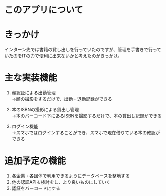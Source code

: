 # このアプリについて

# きっかけ
インターン先では書籍の貸し出しを行っていたのですが、管理を手書きで行っていたのをITの力で便利に出来ないかと考えたのがきっかけ。

# 主な実装機能

1. 顔認証による出勤管理<br>
→顔の撮影をするだけで、出勤・退勤記録ができる

2. 本のISBNの撮影による貸出し管理<br>
→本のバーコード下にあるISBNを撮影するだけで、本の貸出し記録ができる

3. ログイン機能<br>
→スマホではログインすることができ、スマホで現在借りている本の確認ができる


# 追加予定の機能

1. 各企業・各団体で利用できるようにデータベースを整地する
2. 他の認証APIも検討をし、より良いものにしていく
3. 認証をバーコードにする
